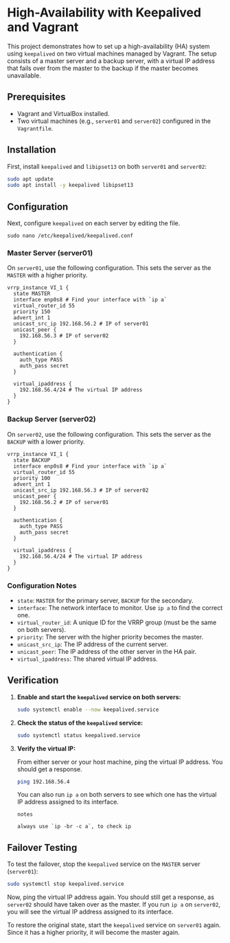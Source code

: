 # High-Availability with Keepalived and Vagrant

This project demonstrates how to set up a high-availability (HA) system using `keepalived` on two virtual machines managed by Vagrant. The setup consists of a master server and a backup server, with a virtual IP address that fails over from the master to the backup if the master becomes unavailable.

## Prerequisites

*   Vagrant and VirtualBox installed.
*   Two virtual machines (e.g., `server01` and `server02`) configured in the `Vagrantfile`.

## Installation

First, install `keepalived` and `libipset13` on both `server01` and `server02`:

```bash
sudo apt update
sudo apt install -y keepalived libipset13
```

## Configuration

Next, configure `keepalived` on each server by editing the file.
```
sudo nano /etc/keepalived/keepalived.conf
```

### Master Server (server01)

On `server01`, use the following configuration. This sets the server as the `MASTER` with a higher priority.

```
vrrp_instance VI_1 {
  state MASTER
  interface enp0s8 # Find your interface with `ip a`
  virtual_router_id 55
  priority 150
  advert_int 1
  unicast_src_ip 192.168.56.2 # IP of server01
  unicast_peer {
    192.168.56.3 # IP of server02
  }

  authentication {
    auth_type PASS
    auth_pass secret
  }

  virtual_ipaddress {
    192.168.56.4/24 # The virtual IP address
  }
}
```

### Backup Server (server02)

On `server02`, use the following configuration. This sets the server as the `BACKUP` with a lower priority.

```
vrrp_instance VI_1 {
  state BACKUP
  interface enp0s8 # Find your interface with `ip a`
  virtual_router_id 55
  priority 100
  advert_int 1
  unicast_src_ip 192.168.56.3 # IP of server02
  unicast_peer {
    192.168.56.2 # IP of server01
  }

  authentication {
    auth_type PASS
    auth_pass secret
  }

  virtual_ipaddress {
    192.168.56.4/24 # The virtual IP address
  }
}
```

### Configuration Notes

*   `state`: `MASTER` for the primary server, `BACKUP` for the secondary.
*   `interface`: The network interface to monitor. Use `ip a` to find the correct one.
*   `virtual_router_id`: A unique ID for the VRRP group (must be the same on both servers).
*   `priority`: The server with the higher priority becomes the master.
*   `unicast_src_ip`: The IP address of the current server.
*   `unicast_peer`: The IP address of the other server in the HA pair.
*   `virtual_ipaddress`: The shared virtual IP address.

## Verification

1.  **Enable and start the `keepalived` service on both servers:**

    ```bash
    sudo systemctl enable --now keepalived.service
    ```

2.  **Check the status of the `keepalived` service:**

    ```bash
    sudo systemctl status keepalived.service
    ```

3.  **Verify the virtual IP:**

    From either server or your host machine, ping the virtual IP address. You should get a response.

    ```bash
    ping 192.168.56.4
    ```

    You can also run `ip a` on both servers to see which one has the virtual IP address assigned to its interface.

    ```
    notes
    
    always use `ip -br -c a`, to check ip
    ```

## Failover Testing

To test the failover, stop the `keepalived` service on the `MASTER` server (`server01`):

```bash
sudo systemctl stop keepalived.service
```

Now, ping the virtual IP address again. You should still get a response, as `server02` should have taken over as the master. If you run `ip a` on `server02`, you will see the virtual IP address assigned to its interface.

To restore the original state, start the `keepalived` service on `server01` again. Since it has a higher priority, it will become the master again.
